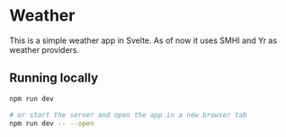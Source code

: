 # Weather

This is a simple weather app in Svelte. As of now it uses SMHI and Yr as weather providers.

## Running locally

```bash
npm run dev

# or start the server and open the app in a new browser tab
npm run dev -- --open
```
